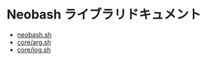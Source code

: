 # Neobash ライブラリドキュメント

* [neobash.sh](neobash.md)
* [core/arg.sh](core/arg.md)
* [core/log.sh](core/log.md)